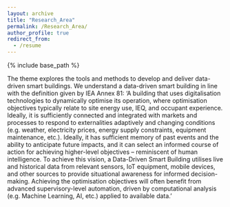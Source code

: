 ```yaml
---
layout: archive
title: "Research_Area"
permalink: /Research_Area/
author_profile: true
redirect_from:
  - /resume
---
```


{% include base_path %}

The theme explores the tools and methods to develop and deliver data-driven smart buildings. We understand a data-driven smart building in line with the definition given by IEA Annex 81:
‘A building that uses digitalisation technologies to dynamically optimise its operation, where optimisation objectives typically relate to site energy use, IEQ, and occupant experience. Ideally, it is sufficiently connected and integrated with markets and processes to respond to externalities adaptively and changing conditions (e.g. weather, electricity prices, energy supply constraints, equipment maintenance, etc.). Ideally, it has sufficient memory of past events and the ability to anticipate future impacts, and it can select an informed course of action for achieving higher-level objectives – reminiscent of human intelligence. To achieve this vision, a Data-Driven Smart Building utilises live and historical data from relevant sensors, IoT equipment, mobile devices, and other sources to provide situational awareness for informed decision-making. Achieving the optimisation objectives will often benefit from advanced supervisory-level automation, driven by computational analysis (e.g. Machine Learning, AI, etc.) applied to available data.’
